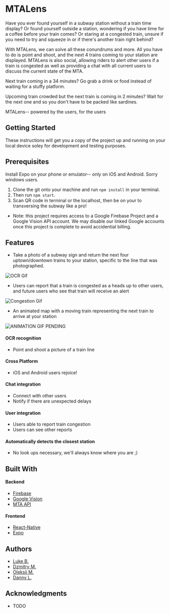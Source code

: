 # MTALens
Have you ever found yourself in a subway station without a train time display? Or found yourself outside a station, wondering if you have time for a coffee before your train comes?  Or staring at a congested train, unsure if you need to try and squeeze in or if there's another train right behind?

With MTALens, we can solve all these conundrums and more. All you have to do is point and shoot, and the next 4 trains coming to your station are displayed. MTALens is also social, allowing riders to alert other users if a train is congested as well as providing a chat with all current users to discuss the current state of the MTA.

Next train coming in a 34 minutes? Go grab a drink or food instead of waiting for a stuffy platform.

Upcoming train crowded but the next train is coming in 2 minutes? Wait for the next one and so you don't have to be packed like sardines.

MTALens-- powered by the users, for the users

## Getting Started
These instructions will get you a copy of the project up and running on your local device soley for development and testing purposes.

## Prerequisites
Install Expo on your phone or emulator-- only on iOS and Android. Sorry windows users. 
1.  Clone the git onto your machine and run ```npm install``` in your terminal.
2.  Then run ```npm start```.
3. Scan QR code in terminal or the localhost, then be on your to transversing the subway like a pro!
* Note: this project requires access to a Google Firebase Project and a Google Vision API account.  We may disable our linked Google accounts once this project is complete to avoid accidential billing.

## Features
* Take a photo of a subway sign and return the next four uptown/downtown trains to your station, specific to the line that was photographed.

![OCR Gif](https://media.giphy.com/media/eJuiOM9SXzfZmPR5Ad/giphy.gif)

* Users can report that a train is congested as a heads up to other users, and future users who see that train will receive an alert

![Congestion Gif](https://media.giphy.com/media/eHWFGNUB5LCUNKV3cV/giphy.gif)

* An animated map with a moving train representing the next train to arrive at your station

![ANIMATION GIF PENDING](todo.gif)

#### OCR recognition
* Point and shoot a picture of a train line
#### Cross Platform
* iOS and Android users rejoice!
#### Chat integration
* Connect with other users
* Notify if there are unexpected delays
#### User integration
* Users able to report train congestion
* Users can see other reports
#### Automatically detects the closest station
* No look ups necessary, we'll always know where you are ;)

## Built With
#### Backend
* [Firebase](https://firebase.google.com/)
* [Google Vision](https://cloud.google.com/vision/)
* [MTA API](http://web.mta.info/developers/)

#### Frontend
* [React-Native](https://facebook.github.io/react-native/)
* [Expo](https://expo.io/)

## Authors
* [Luke B.](https://github.com/lbuckheit)
* [Dzmitry M.](https://github.com/dzmitry-maslau)
* [Oleksii M.](https://github.com/omusinov)
* [Danny L.](https://github.com/dongledan)

## Acknowledgments

* TODO
